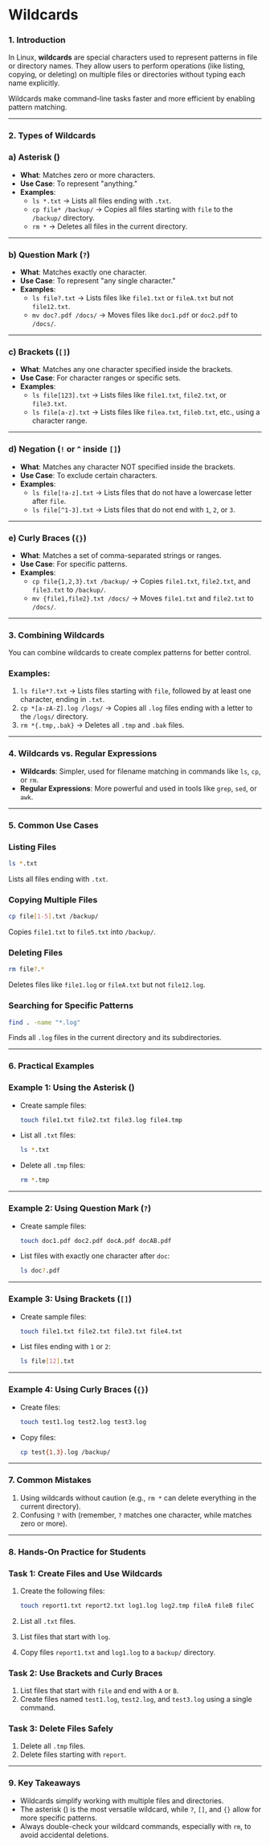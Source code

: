 # Wildcards

### **1. Introduction**

In Linux, **wildcards** are special characters used to represent patterns in file or directory names. They allow users to perform operations (like listing, copying, or deleting) on multiple files or directories without typing each name explicitly.

Wildcards make command-line tasks faster and more efficient by enabling pattern matching.

---

### **2. Types of Wildcards**

### **a) Asterisk ()**

- **What**: Matches zero or more characters.
- **Use Case**: To represent "anything."
- **Examples**:
    - `ls *.txt` → Lists all files ending with `.txt`.
    - `cp file* /backup/` → Copies all files starting with `file` to the `/backup/` directory.
    - `rm *` → Deletes all files in the current directory.

---

### **b) Question Mark (`?`)**

- **What**: Matches exactly one character.
- **Use Case**: To represent "any single character."
- **Examples**:
    - `ls file?.txt` → Lists files like `file1.txt` or `fileA.txt` but not `file12.txt`.
    - `mv doc?.pdf /docs/` → Moves files like `doc1.pdf` or `doc2.pdf` to `/docs/`.

---

### **c) Brackets (`[]`)**

- **What**: Matches any one character specified inside the brackets.
- **Use Case**: For character ranges or specific sets.
- **Examples**:
    - `ls file[123].txt` → Lists files like `file1.txt`, `file2.txt`, or `file3.txt`.
    - `ls file[a-z].txt` → Lists files like `filea.txt`, `fileb.txt`, etc., using a character range.

---

### **d) Negation (`!` or `^` inside `[]`)**

- **What**: Matches any character NOT specified inside the brackets.
- **Use Case**: To exclude certain characters.
- **Examples**:
    - `ls file[!a-z].txt` → Lists files that do not have a lowercase letter after `file`.
    - `ls file[^1-3].txt` → Lists files that do not end with `1`, `2`, or `3`.

---

### **e) Curly Braces (`{}`)**

- **What**: Matches a set of comma-separated strings or ranges.
- **Use Case**: For specific patterns.
- **Examples**:
    - `cp file{1,2,3}.txt /backup/` → Copies `file1.txt`, `file2.txt`, and `file3.txt` to `/backup/`.
    - `mv {file1,file2}.txt /docs/` → Moves `file1.txt` and `file2.txt` to `/docs/`.

---

### **3. Combining Wildcards**

You can combine wildcards to create complex patterns for better control.

### **Examples**:

1. `ls file*?.txt` → Lists files starting with `file`, followed by at least one character, ending in `.txt`.
2. `cp *[a-zA-Z].log /logs/` → Copies all `.log` files ending with a letter to the `/logs/` directory.
3. `rm *{.tmp,.bak}` → Deletes all `.tmp` and `.bak` files.

---

### **4. Wildcards vs. Regular Expressions**

- **Wildcards**: Simpler, used for filename matching in commands like `ls`, `cp`, or `rm`.
- **Regular Expressions**: More powerful and used in tools like `grep`, `sed`, or `awk`.

---

### **5. Common Use Cases**

### **Listing Files**

```bash
ls *.txt
```

Lists all files ending with `.txt`.

### **Copying Multiple Files**

```bash
cp file[1-5].txt /backup/

```

Copies `file1.txt` to `file5.txt` into `/backup/`.

### **Deleting Files**

```bash
rm file?.*
```

Deletes files like `file1.log` or `fileA.txt` but not `file12.log`.

### **Searching for Specific Patterns**

```bash
find . -name "*.log"
```

Finds all `.log` files in the current directory and its subdirectories.

---

### **6. Practical Examples**

### Example 1: Using the Asterisk ()

- Create sample files:
    
    ```bash
    touch file1.txt file2.txt file3.log file4.tmp
    
    ```
    
- List all `.txt` files:
    
    ```bash
    ls *.txt
    
    ```
    
- Delete all `.tmp` files:
    
    ```bash
    rm *.tmp
    
    ```
    

---

### Example 2: Using Question Mark (`?`)

- Create sample files:
    
    ```bash
    touch doc1.pdf doc2.pdf docA.pdf docAB.pdf
    
    ```
    
- List files with exactly one character after `doc`:
    
    ```bash
    ls doc?.pdf
    
    ```
    

---

### Example 3: Using Brackets (`[]`)

- Create sample files:
    
    ```bash
    touch file1.txt file2.txt file3.txt file4.txt
    ```
    
- List files ending with `1` or `2`:
    
    ```bash
    ls file[12].txt
    
    ```
    

---

### Example 4: Using Curly Braces (`{}`)

- Create files:
    
    ```bash
    touch test1.log test2.log test3.log
    
    ```
    
- Copy files:
    
    ```bash
    cp test{1,3}.log /backup/
    
    ```
    

---

### **7. Common Mistakes**

1. Using wildcards without caution (e.g., `rm *` can delete everything in the current directory).
2. Confusing `?` with  (remember, `?` matches one character, while  matches zero or more).

---

### **8. Hands-On Practice for Students**

### Task 1: Create Files and Use Wildcards

1. Create the following files:
    
    ```bash
    touch report1.txt report2.txt log1.log log2.tmp fileA fileB fileC
    
    ```
    
2. List all `.txt` files.
3. List files that start with `log`.
4. Copy files `report1.txt` and `log1.log` to a `backup/` directory.

### Task 2: Use Brackets and Curly Braces

1. List files that start with `file` and end with `A` or `B`.
2. Create files named `test1.log`, `test2.log`, and `test3.log` using a single command.

### Task 3: Delete Files Safely

1. Delete all `.tmp` files.
2. Delete files starting with `report`.

---

### **9. Key Takeaways**

- Wildcards simplify working with multiple files and directories.
- The asterisk () is the most versatile wildcard, while `?`, `[]`, and `{}` allow for more specific patterns.
- Always double-check your wildcard commands, especially with `rm`, to avoid accidental deletions.